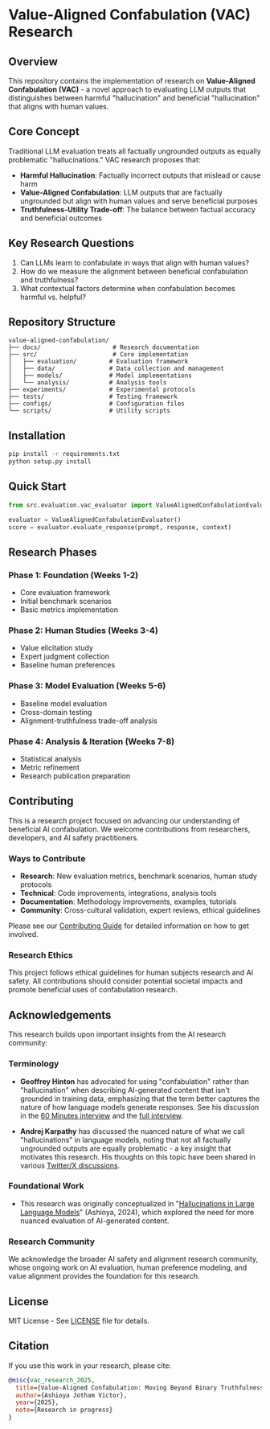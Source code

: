# Value-Aligned Confabulation (VAC) Research

## Overview

This repository contains the implementation of research on **Value-Aligned Confabulation (VAC)** - a novel approach to evaluating LLM outputs that distinguishes between harmful "hallucination" and beneficial "hallucination" that aligns with human values.

## Core Concept

Traditional LLM evaluation treats all factually ungrounded outputs as equally problematic "hallucinations." VAC research proposes that:

- **Harmful Hallucination**: Factually incorrect outputs that mislead or cause harm
- **Value-Aligned Confabulation**: LLM outputs that are factually ungrounded but align with human values and serve beneficial purposes
- **Truthfulness-Utility Trade-off**: The balance between factual accuracy and beneficial outcomes

## Key Research Questions

1. Can LLMs learn to confabulate in ways that align with human values?
2. How do we measure the alignment between beneficial confabulation and truthfulness?
3. What contextual factors determine when confabulation becomes harmful vs. helpful?

## Repository Structure

```text
value-aligned-confabulation/
├── docs/                    # Research documentation
├── src/                     # Core implementation
│   ├── evaluation/         # Evaluation framework
│   ├── data/               # Data collection and management
│   ├── models/             # Model implementations
│   └── analysis/           # Analysis tools
├── experiments/            # Experimental protocols
├── tests/                  # Testing framework
├── configs/                # Configuration files
└── scripts/                # Utility scripts
```

## Installation

```bash
pip install -r requirements.txt
python setup.py install
```

## Quick Start

```python
from src.evaluation.vac_evaluator import ValueAlignedConfabulationEvaluator

evaluator = ValueAlignedConfabulationEvaluator()
score = evaluator.evaluate_response(prompt, response, context)
```

## Research Phases

### Phase 1: Foundation (Weeks 1-2)

- Core evaluation framework
- Initial benchmark scenarios
- Basic metrics implementation

### Phase 2: Human Studies (Weeks 3-4)

- Value elicitation study
- Expert judgment collection
- Baseline human preferences

### Phase 3: Model Evaluation (Weeks 5-6)

- Baseline model evaluation
- Cross-domain testing
- Alignment-truthfulness trade-off analysis

### Phase 4: Analysis & Iteration (Weeks 7-8)

- Statistical analysis
- Metric refinement
- Research publication preparation

## Contributing

This is a research project focused on advancing our understanding of beneficial AI confabulation. We welcome contributions from researchers, developers, and AI safety practitioners.

### Ways to Contribute

- **Research**: New evaluation metrics, benchmark scenarios, human study protocols
- **Technical**: Code improvements, integrations, analysis tools
- **Documentation**: Methodology improvements, examples, tutorials
- **Community**: Cross-cultural validation, expert reviews, ethical guidelines

Please see our [Contributing Guide](CONTRIBUTING.md) for detailed information on how to get involved.

### Research Ethics

This project follows ethical guidelines for human subjects research and AI safety. All contributions should consider potential societal impacts and promote beneficial uses of confabulation research.

## Acknowledgements

This research builds upon important insights from the AI research community:

### Terminology

- **Geoffrey Hinton** has advocated for using "confabulation" rather than "hallucination" when describing AI-generated content that isn't grounded in training data, emphasizing that the term better captures the nature of how language models generate responses. See his discussion in the [60 Minutes interview](https://www.youtube.com/watch?v=qrvK_KuIeJk) and the [full interview](https://www.youtube.com/watch?v=qyH3NxFz3Aw).

- **Andrej Karpathy** has discussed the nuanced nature of what we call "hallucinations" in language models, noting that not all factually ungrounded outputs are equally problematic - a key insight that motivates this research. His thoughts on this topic have been shared in various [Twitter/X discussions](https://x.com/karpathy/status/1733299213503787018).

### Foundational Work

- This research was originally conceptualized in "[Hallucinations in Large Language Models](https://ashioyajotham.substack.com/p/hallucinations-in-large-language)" (Ashioya, 2024), which explored the need for more nuanced evaluation of AI-generated content.

### Research Community

We acknowledge the broader AI safety and alignment research community, whose ongoing work on AI evaluation, human preference modeling, and value alignment provides the foundation for this research.

## License

MIT License - See [LICENSE](LICENSE) file for details.

## Citation

If you use this work in your research, please cite:

```bibtex
@misc{vac_research_2025,
  title={Value-Aligned Confabulation: Moving Beyond Binary Truthfulness in LLM Evaluation},
  author={Ashioya Jotham Victor},
  year={2025},
  note={Research in progress}
}
```

